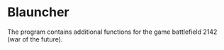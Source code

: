 # Blauncher
The program contains additional functions for the game battlefield 2142 (war of the future).
